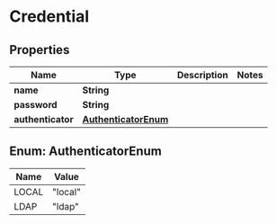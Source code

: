 
# Credential

## Properties
Name | Type | Description | Notes
------------ | ------------- | ------------- | -------------
**name** | **String** |  | 
**password** | **String** |  | 
**authenticator** | [**AuthenticatorEnum**](#AuthenticatorEnum) |  | 


<a name="AuthenticatorEnum"></a>
## Enum: AuthenticatorEnum
Name | Value
---- | -----
LOCAL | &quot;local&quot;
LDAP | &quot;ldap&quot;



